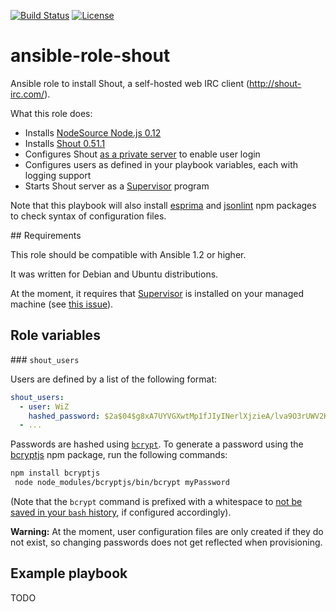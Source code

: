 [![Build Status](https://travis-ci.org/astorije/ansible-role-shout.svg?branch=master)](https://travis-ci.org/astorije/ansible-role-shout)
[![License](https://img.shields.io/badge/license-MIT-blue.svg)](LICENSE)

# ansible-role-shout

Ansible role to install Shout, a self-hosted web IRC client (http://shout-irc.com/).

What this role does:

- Installs [NodeSource Node.js 0.12](https://nodesource.com/blog/nodejs-v012-iojs-and-the-nodesource-linux-repositories)
- Installs [Shout 0.51.1](https://github.com/erming/shout/blob/master/CHANGELOG.md#0511--2015-04-29)
- Configures Shout [as a private server](http://shout-irc.com/docs/server/configuration.html#public) to enable user login
- Configures users as defined in your playbook variables, each with logging support
- Starts Shout server as a [Supervisor](http://supervisord.org/) program

Note that this playbook will also install [esprima](https://www.npmjs.com/package/esprima) and [jsonlint](https://www.npmjs.com/package/jsonlint) npm packages to check syntax of configuration files.

## Requirements

This role should be compatible with Ansible 1.2 or higher.

It was written for Debian and Ubuntu distributions.

At the moment, it requires that [Supervisor](http://supervisord.org/) is
installed on your managed machine (see
[this issue](https://github.com/astorije/ansible-role-shout/issues/6)).

## Role variables

### `shout_users`

Users are defined by a list of the following format:

```yaml
shout_users:
  - user: WiZ
    hashed_password: $2a$04$g8xA7UYVGXwtMp1fJIyINerlXjzieA/lva9O3rUWV2KEpLTjhdVD6 # "password"
  - ...
```

Passwords are hashed using [`bcrypt`](https://en.wikipedia.org/wiki/Bcrypt). To generate a password using the [bcryptjs](https://www.npmjs.com/package/bcryptjs) npm package, run the following commands:

```bash
npm install bcryptjs
 node node_modules/bcryptjs/bin/bcrypt myPassword
```

(Note that the `bcrypt` command is prefixed with a whitespace to [not be saved in your `bash` history](http://askubuntu.com/a/15929/166928), if configured accordingly).

**Warning:** At the moment, user configuration files are only created if they do not exist, so changing passwords does not get reflected when provisioning.

## Example playbook

TODO
